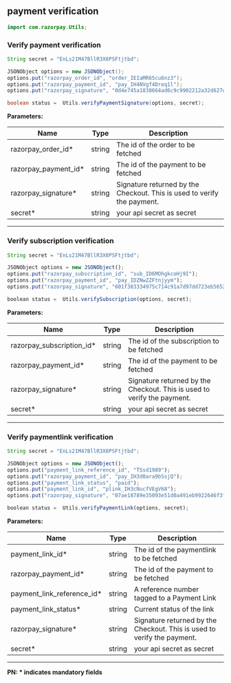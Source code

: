 ## payment verification

```java
import com.razorpay.Utils;
```

### Verify payment verification

```java
String secret = "EnLs21M47BllR3X8PSFtjtbd";

JSONObject options = new JSONObject();
options.put("razorpay_order_id", "order_IEIaMR65cu6nz3");
options.put("razorpay_payment_id", "pay_IH4NVgf4Dreq1l");
options.put("razorpay_signature", "0d4e745a1838664ad6c9c9902212a32d627d68e917290b0ad5f08ff4561bc50f");

boolean status =  Utils.verifyPaymentSignature(options, secret);
```

**Parameters:**


| Name  | Type      | Description                                      |
|-------|-----------|--------------------------------------------------|
| razorpay_order_id*  | string | The id of the order to be fetched  |
| razorpay_payment_id*    | string | The id of the payment to be fetched |
| razorpay_signature* | string   | Signature returned by the Checkout. This is used to verify the payment. |
| secret* | string   | your api secret as secret |

-------------------------------------------------------------------------------------------------------
### Verify subscription verification

```js
String secret = "EnLs21M47BllR3X8PSFtjtbd";

JSONObject options = new JSONObject();
options.put("razorpay_subscription_id", "sub_ID6MOhgkcoHj9I");
options.put("razorpay_payment_id", "pay_IDZNwZZFtnjyym");
options.put("razorpay_signature", "601f383334975c714c91a7d97dd723eb56520318355863dcf3821c0d07a17693");

boolean status =  Utils.verifySubscription(options, secret);
```

**Parameters:**


| Name  | Type      | Description                                      |
|-------|-----------|--------------------------------------------------|
| razorpay_subscription_id*  | string | The id of the subscription to be fetched  |
| razorpay_payment_id*    | string | The id of the payment to be fetched |
| razorpay_signature* | string   | Signature returned by the Checkout. This is used to verify the payment. |
| secret* | string   | your api secret as secret |

-------------------------------------------------------------------------------------------------------
### Verify paymentlink verification

```js
String secret = "EnLs21M47BllR3X8PSFtjtbd";

JSONObject options = new JSONObject();
options.put("payment_link_reference_id", "TSsd1989");
options.put("razorpay_payment_id", "pay_IH3d0ara9bSsjQ");
options.put("payment_link_status", "paid");
options.put("payment_link_id", "plink_IH3cNucfVEgV68");
options.put("razorpay_signature", "07ae18789e35093e51d0a491eb9922646f3f82773547e5b0f67ee3f2d3bf7d5b");

boolean status =  Utils.verifyPaymentLink(options, secret);
```

**Parameters:**


| Name  | Type      | Description                                      |
|-------|-----------|--------------------------------------------------|
| payment_link_id*  | string | The id of the paymentlink to be fetched  |
| razorpay_payment_id*  | string | The id of the payment to be fetched  |
| payment_link_reference_id*  | string |  A reference number tagged to a Payment Link |
| payment_link_status*  | string | Current status of the link  |
| razorpay_signature* | string   | Signature returned by the Checkout. This is used to verify the payment. |
| secret* | string   | your api secret as secret |

-------------------------------------------------------------------------------------------------------

**PN: * indicates mandatory fields**
<br>
<br>